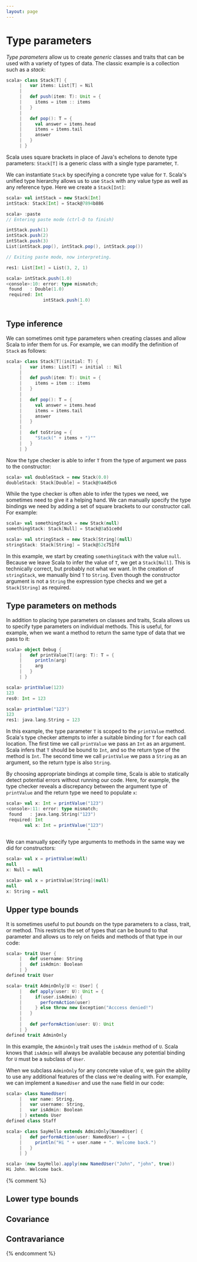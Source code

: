 ```yaml
---
layout: page
---
```


# Type parameters

*Type parameters* allow us to create *generic* classes and traits that can be used with a variety of types of data. The classic example is a collection such as a *stack*:

~~~ scala
scala> class Stack[T] {
     |   var items: List[T] = Nil
     |
     |   def push(item: T): Unit = {
     |     items = item :: items
     |   }
     |
     |   def pop(): T = {
     |     val answer = items.head
     |     items = items.tail
     |     answer
     |   }
     | }
~~~

Scala uses square brackets in place of Java's echelons to denote type parameters: `Stack[T]` is a generic class with a single type parameter, `T`.

We can instantiate `Stack` by specifying a concrete type value for `T`. Scala's unified type hierarchy allows us to use `Stack` with any value type as well as any reference type. Here we create a `Stack[Int]`:

~~~ scala
scala> val intStack = new Stack[Int]
intStack: Stack[Int] = Stack@7894b886

scala> :paste
// Entering paste mode (ctrl-D to finish)

intStack.push(1)
intStack.push(2)
intStack.push(3)
List(intStack.pop(), intStack.pop(), intStack.pop())

// Exiting paste mode, now interpreting.

res1: List[Int] = List(3, 2, 1)

scala> intStack.push(1.0)
<console>:10: error: type mismatch;
 found   : Double(1.0)
 required: Int
              intStack.push(1.0)
                            ^
~~~

## Type inference

We can sometimes omit type parameters when creating classes and allow Scala to infer them for us. For example, we can modify the definition of `Stack` as follows:

~~~ scala
scala> class Stack[T](initial: T) {
     |   var items: List[T] = initial :: Nil
     |
     |   def push(item: T): Unit = {
     |     items = item :: items
     |   }
     |
     |   def pop(): T = {
     |     val answer = items.head
     |     items = items.tail
     |     answer
     |   }
     |
     |   def toString = {
     |     "Stack(" + items + ")""
     |   }
     | }
~~~

Now the type checker is able to infer `T` from the type of argument we pass to the constructor:

~~~ scala
scala> val doubleStack = new Stack(0.0)
doubleStack: Stack[Double] = Stack@9a4d5c6
~~~

While the type checker is often able to infer the types we need, we sometimes need to give it a helping hand. We can manually specify the type bindings we need by adding a set of square brackets to our constructor call. For example:

~~~ scala
scala> val somethingStack = new Stack(null)
somethingStack: Stack[Null] = Stack@3a51ce0d

scala> val stringStack = new Stack[String](null)
stringStack: Stack[String] = Stack@52c751fd
~~~

In this example, we start by creating `somethingStack` with the value `null`. Because we leave Scala to infer the value of `T`, we get a `Stack[Null]`. This is technically correct, but probably not what we want. In the creation of `stringStack`, we manually bind `T` to `String`. Even though the constructor argument is not a `String` the expression type checks and we get a `Stack[String]` as required.

## Type parameters on methods

In addition to placing type parameters on classes and traits, Scala allows us to specify type parameters on individual methods. This is useful, for example, when we want a method to return the same type of data that we pass to it:

~~~ scala
scala> object Debug {
     |   def printValue[T](arg: T): T = {
     |     println(arg)
     |     arg
     |   }
     | }

scala> printValue(123)
123
res0: Int = 123

scala> printValue("123")
123
res1: java.lang.String = 123
~~~

In this example, the type parameter `T` is scoped to the `printValue` method. Scala's type checker attempts to infer a suitable binding for `T` for each call location. The first time we call `printValue` we pass an `Int` as an argument. Scala infers that `T` should be bound to `Int`, and so the return type of the method is `Int`. The second time we call `printValue` we pass a `String` as an argument, so the return type is also `String`.

By choosing appropriate bindings at compile time, Scala is able to statically detect potential errors without running our code. Here, for example, the type checker reveals a discrepancy between the argument type of `printValue` and the return type we need to populate `x`:

~~~ scala
scala> val x: Int = printValue("123")
<console>:11: error: type mismatch;
 found   : java.lang.String("123")
 required: Int
       val x: Int = printValue("123")
                               ^
~~~

We can manually specify type arguments to methods in the same way we did for constructors:

~~~ scala
scala> val x = printValue(null)
null
x: Null = null

scala> val x = printValue[String](null)
null
x: String = null
~~~

## Upper type bounds

It is sometimes useful to put *bounds* on the type parameters to a class, trait, or method. This restricts the set of types that can be bound to that parameter and allows us to rely on fields and methods of that type in our code:

~~~ scala
scala> trait User {
     |   def username: String
     |   def isAdmin: Boolean
     | }
defined trait User

scala> trait AdminOnly[U <: User] {
     |   def apply(user: U): Unit = {
     |     if(user.isAdmin) {
     |       performAction(user)
     |     } else throw new Exception("Acccess denied!")
     |   }
     |
     |   def performAction(user: U): Unit
     | }
defined trait AdminOnly
~~~

In this example, the `AdminOnly` trait uses the `isAdmin` method of `U`. Scala knows that `isAdmin` will always be available because any potential binding for `U` must be a subclass of `User`.

When we subclass `AdminOnly` for any concrete value of `U`, we gain the ability to use any additional features of the class we're dealing with. For example, we can implement a `NamedUser` and use the `name` field in our code:

~~~ scala
scala> class NamedUser(
     |   var name: String,
     |   var username: String,
     |   var isAdmin: Boolean
     | ) extends User
defined class Staff

scala> class SayHello extends AdminOnly[NamedUser] {
     |   def performAction(user: NamedUser) = {
     |     println("Hi " + user.name + ". Welcome back.")
     |   }
     | }

scala> (new SayHello).apply(new NamedUser("John", "john", true))
Hi John. Welcome back.
~~~

{% comment %}

## Lower type bounds

## Covariance

## Contravariance

{% endcomment %}
